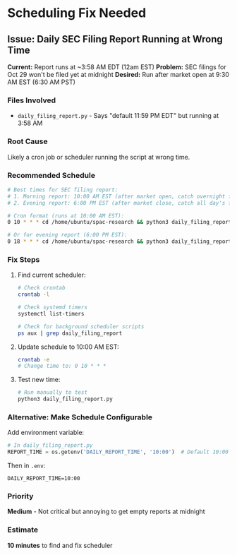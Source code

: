 # Scheduling Fix Needed

## Issue: Daily SEC Filing Report Running at Wrong Time

**Current:** Report runs at ~3:58 AM EDT (12am EST)
**Problem:** SEC filings for Oct 29 won't be filed yet at midnight
**Desired:** Run after market open at 9:30 AM EST (6:30 AM PST)

### Files Involved
- `daily_filing_report.py` - Says "default 11:59 PM EDT" but running at 3:58 AM

### Root Cause
Likely a cron job or scheduler running the script at wrong time.

### Recommended Schedule
```bash
# Best times for SEC filing report:
# 1. Morning report: 10:00 AM EST (after market open, catch overnight filings)
# 2. Evening report: 6:00 PM EST (after market close, catch all day's filings)

# Cron format (runs at 10:00 AM EST):
0 10 * * * cd /home/ubuntu/spac-research && python3 daily_filing_report.py >> logs/daily_reports.log 2>&1

# Or for evening report (6:00 PM EST):
0 18 * * * cd /home/ubuntu/spac-research && python3 daily_filing_report.py >> logs/daily_reports.log 2>&1
```

### Fix Steps
1. Find current scheduler:
   ```bash
   # Check crontab
   crontab -l

   # Check systemd timers
   systemctl list-timers

   # Check for background scheduler scripts
   ps aux | grep daily_filing_report
   ```

2. Update schedule to 10:00 AM EST:
   ```bash
   crontab -e
   # Change time to: 0 10 * * *
   ```

3. Test new time:
   ```bash
   # Run manually to test
   python3 daily_filing_report.py
   ```

### Alternative: Make Schedule Configurable
Add environment variable:
```python
# In daily_filing_report.py
REPORT_TIME = os.getenv('DAILY_REPORT_TIME', '10:00')  # Default 10:00 AM
```

Then in `.env`:
```
DAILY_REPORT_TIME=10:00
```

### Priority
**Medium** - Not critical but annoying to get empty reports at midnight

### Estimate
**10 minutes** to find and fix scheduler
